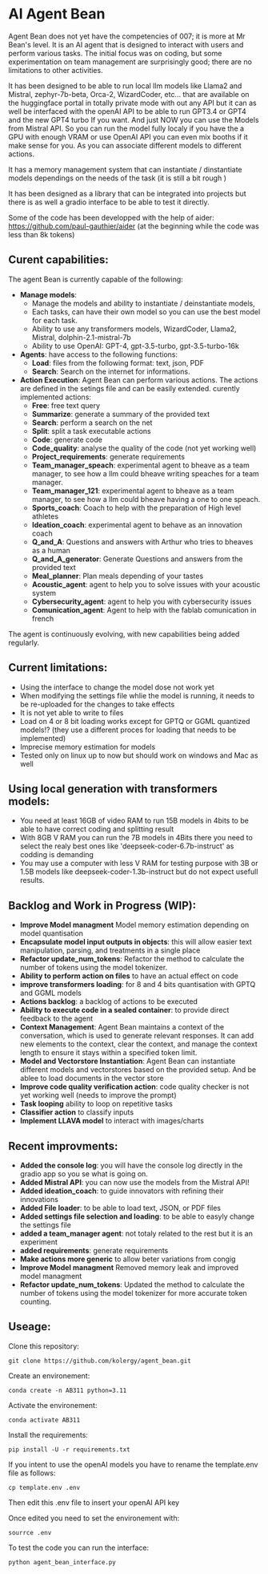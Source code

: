 # AI Agent Bean
Agent Bean does not yet have the competencies of 007; it is more at Mr Bean's level. It is an AI agent that is designed to interact with users and perform various tasks. The initial focus was on coding, but some experimentation on team management are surprisingly good; there are no limitations to other activities. 

It has been designed to be able to run local llm models like Llama2 and Mistral, zephyr-7b-beta, Orca-2, WizardCoder, etc... that are available on the huggingface portal in totally private mode with out any API but it can as well be interfaced with the openAI API to be able to run GPT3.4 or GPT4 and the new GPT4 turbo If you want. And just NOW you can use the Models from Mistral API. So you can run the model fully localy if you have the a GPU with enough VRAM or use OpenAI API you can even mix booths if it make sense for you. As you can associate different models to different actions.

It has a memory management system that can instantiate / dinstantiate models dependings on the needs of the task (it is still a bit rough )

It has been designed as a library that can be integrated into projects but there is as well a gradio interface to be able to test it directly.

Some of the code has been developped with the help of aider: https://github.com/paul-gauthier/aider (at the beginning while the code was less than 8k tokens)

## Curent capabilities:
The agent Bean is currently capable of the following:
- **Manage models**: 
   - Manage the models and ability to instantiate / deinstantiate models, 
   - Each tasks, can have their own model so you can use the best model for each task. 
   - Ability to use any transformers models, WizardCoder, Llama2, Mistral, dolphin-2.1-mistral-7b
   - Ability to use OpenAI: GPT-4, gpt-3.5-turbo, gpt-3.5-turbo-16k 
- **Agents**: have access to the following functions: 
   - **Load**: files from the following format: text, json, PDF 
   - **Search**: Search on the internet for informations. 
- **Action Execution**: Agent Bean can perform various actions. The actions are defined in the setings file and can be easily extended. curently implemented actions:
   - **Free**: free text query
   - **Summarize**: generate a summary of the provided text
   - **Search**: perform a search on the net
   - **Split**: split a task executable actions 
   - **Code**: generate code 
   - **Code_quality**: analyse the quality of the code (not yet working well)
   - **Project_requirements**: generate requirements
   - **Team_manager_speach**: experimental agent to bheave as a team manager, to see how a llm could bheave writing speaches for a team manager.
   - **Team_manager_121**: experimental agent to bheave as a team manager, to see how a llm could bheave having a one to one speach.
   - **Sports_coach**: Coach to help with the preparation of High level athletes
   - **Ideation_coach**: experimental agent to behave as an innovation coach
   - **Q_and_A**: Questions and answers with Arthur who tries to bheaves as a human
   - **Q_and_A_generator**: Generate Questions and answers from the provided text
   - **Meal_planner**: Plan meals depending of your tastes
   - **Acoustic_agent**: agent to help you to solve issues with your acoustic system
   - **Cybersecurity_agent**: agent to help you with cybersecurity issues
   - **Comunication_agent**: Agent to help with the fablab comunication in french
   


The agent is continuously evolving, with new capabilities being added regularly.


## Current limitations:
- Using the interface to change the model dose not work yet 
- When modifying the settings file whlie the model is running, it needs to be re-uploaded for the changes to take effects
- It is not yet able to write to files
- Load on 4 or 8 bit loading works except for GPTQ or GGML quantized models!? (they use a different proces for loading that needs to be implemented)
- Imprecise memory estimation for models
- Tested only on linux up to now but should work on windows and Mac as well


## Using local generation with transformers models:
- You need at least 16GB of video RAM to run 15B models in 4bits to be able to have correct coding and splitting result
- With 8GB V RAM you can run the 7B models in 4Bits there you need to select the realy best ones like 'deepseek-coder-6.7b-instruct' as codding is demanding
- You may use a computer with less V RAM for testing purpose with 3B or 1.5B models like deepseek-coder-1.3b-instruct but do not expect usefull results.


## Backlog and Work in Progress (WIP):
- **Improve Model managment** Model memory estimation depending on model quantisation
- **Encapsulate model input outputs in objects**: this will allow easier text manipulation, parsing, and treatments in a single place 
- **Refactor update_num_tokens**: Refactor the method to calculate the number of tokens using the model tokenizer.
- **Ability to perform action on files** to have an actual effect on code
- **improve transformers loading**: for 8 and 4 bits quantisation with GPTQ and GGML models
- **Actions backlog**: a backlog of actions to be executed
- **Ability to execute code in a sealed container**: to provide direct feedback to the agent
- **Context Management**: Agent Bean maintains a context of the conversation, which is used to generate relevant responses. It can add new elements to the context, clear the context, and manage the context length to ensure it stays within a specified token limit.
- **Model and Vectorstore Instantiation**: Agent Bean can instantiate different models and vectorstores based on the provided setup. And be ablee to load documents in the vector store
- **Improve code quality verification action**: code quality checker is not yet working well (needs to improve the prompt)
- **Task looping** ability to loop on repetitive tasks
- **Classifier action** to classify inputs
- **Implement LLAVA model** to interact with images/charts 


## Recent improvments:
- **Added the console log**: you will have the console log directly in the gradio app so you se what is going on.
- **Added Mistral API**: you can now use the models from the Mistral API!
- **Added ideation_coach**: to guide innovators with refining their innovations 
- **Added File loader**: to be able to load text, JSON, or PDF files
- **Added settings file selection and loading**: to be able to easyly change the settings file
- **added a team_manager agent**: not totaly related to the rest but it is an experiment 
- **added requirements**: generate requirements
- **Make actions more generic** to allow beter variations from congig
- **Improve Model managment** Removed memory leak and improved model managment
- **Refactor update_num_tokens**: Updated the method to calculate the number of tokens using the model tokenizer for more accurate token counting.


## Useage:

Clone this repository:

`git clone https://github.com/kolergy/agent_bean.git`

Create an environement:

`conda create -n AB311 python=3.11`

Activate the environement:

`conda activate AB311`

Install the requirements:

`pip install -U -r requirements.txt`

If you intent to use the openAI models you have to rename the template.env file as follows:

`cp template.env .env`

Then edit this .env file to insert your openAI API key 

Once edited you need to set the environement with:

`sourrce .env`

To test the code you can run the interface:

`python agent_bean_interface.py`
